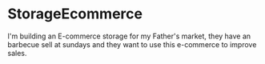 # StorageEcommerce
I'm building an E-commerce storage for my Father's market, they have an barbecue sell at sundays and they want to use this e-commerce to improve sales. 
